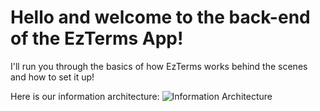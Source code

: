 # Hello and welcome to the back-end of the EzTerms App!

I'll run you through the basics of how EzTerms works behind the scenes and how to set it up!

Here is our information architecture: 
![Information Architecture](https://imgur.com/a/a5AoDYp)
